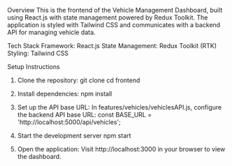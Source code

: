 Overview
This is the frontend of the Vehicle Management Dashboard, built using React.js with state management powered by Redux Toolkit. The application is styled with Tailwind CSS and communicates with a backend API for managing vehicle data.

Tech Stack
Framework: React.js
State Management: Redux Toolkit (RTK)
Styling: Tailwind CSS

Setup Instructions
1. Clone the repository:
git clone <repository-url>
cd frontend

2. Install dependencies:
npm install

3. Set up the API base URL: In features/vehicles/vehiclesAPI.js, configure the backend API base URL:
const BASE_URL = 'http://localhost:5000/api/vehicles';

4. Start the development server
npm start

5. Open the application: Visit http://localhost:3000 in your browser to view the dashboard.
